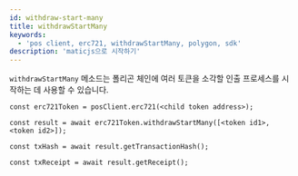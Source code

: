 ```yaml
---
id: withdraw-start-many
title: withdrawStartMany
keywords:
  - 'pos client, erc721, withdrawStartMany, polygon, sdk'
description: 'maticjs으로 시작하기'
---
```


`withdrawStartMany` 메소드는 폴리곤 체인에 여러 토큰을 소각할 인출 프로세스를 시작하는 데 사용할 수 있습니다.

```
const erc721Token = posClient.erc721(<child token address>);

const result = await erc721Token.withdrawStartMany([<token id1>, <token id2>]);

const txHash = await result.getTransactionHash();

const txReceipt = await result.getReceipt();

```
